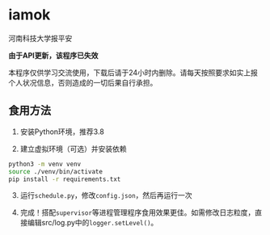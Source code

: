 # iamok
河南科技大学报平安

**由于API更新，该程序已失效**

本程序仅供学习交流使用，下载后请于24小时内删除。请每天按照要求如实上报个人状况信息，否则造成的一切后果自行承担。

## 食用方法

1. 安装Python环境，推荐3.8

2. 建立虚拟环境（可选）并安装依赖

```sh
python3 -m venv venv
source ./venv/bin/activate
pip install -r requirements.txt
```

3. 运行`schedule.py`，修改`config.json`，然后再运行一次

4. 完成！搭配`supervisor`等进程管理程序食用效果更佳。如需修改日志粒度，直接编辑src/log.py中的`logger.setLevel()`。
